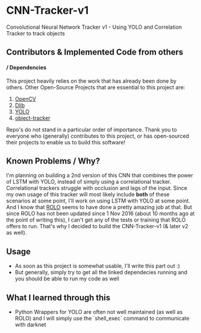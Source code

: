 # CNN-Tracker-v1
Convolutional Neural Network Tracker v1 - Using YOLO and Correlation Tracker to track objects

## Contributors & Implemented Code from others
#### / Dependencies
This project heavily relies on the work that has already been done by others. Other Open-Source Projects that are essential to this project are: 

1. [OpenCV](https://github.com/opencv/opencv "OpenCV by opencv")
2. [Dlib](https://github.com/davisking/dlib "Dlib by davisking")
3. [YOLO](https://github.com/pjreddie/darknet "YOLO by pjreddie")
4. [object-tracker](https://github.com/bikz05/object-tracker "object-tracker by bikz05")

Repo's do not stand in a particular order of importance.
Thank you to everyone who (generally) contributes to this project, or has open-sourced their projects to enable us to build this software!


## Known Problems / Why?
I'm planning on building a 2nd version of this CNN that combines the power of LSTM with YOLO, instead of simply using a correlational tracker. Correlational trackers struggle with occlusion and lags of the input. Since my own usage of this tracker will most likely include **both** of these scenarios at some point, I'll work on using LSTM with YOLO at some point. And I know that [ROLO](https://github.com/Guanghan/ROLO "Recurrent YOLO") seems to have done a pretty amazing job at that. But since ROLO has not been updated since 1 Nov 2016 (about 10 months ago at the point of writing this), I can't get any of the tests or training that ROLO offers to run. That's why I decided to build the CNN-Tracker-v1 (& later v2 as well).


## Usage
- As soon as this project is somewhat usable, I'll write this part out :) 
- But generally, simply try to get all the linked dependecies running and you should be able to run my code as well

## What I learned through this
- Python Wrappers for YOLO are often not well maintained (as well as ROLO) and I will simply use the ´shell_exec´ command to communicate with darknet